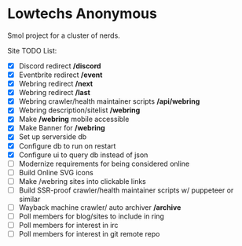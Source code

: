 # Lowtechs Anonymous

Smol project for a cluster of nerds.

Site TODO List:
- [x] Discord redirect **/discord**
- [x] Eventbrite redirect **/event**
- [x] Webring redirect **/next**
- [x] Webring redirect **/last**
- [x] Webring crawler/health maintainer scripts **/api/webring**
- [x] Webring description/sitelist **/webring**
- [x] Make **/webring** mobile accessible
- [x] Make Banner for **/webring**
- [x] Set up serverside db
- [x] Configure db to run on restart
- [x] Configure ui to query db instead of json 
- [ ] Modernize requirements for being considered online
- [ ] Build Online SVG icons
- [ ] Make /webring sites into clickable links
- [ ] Build SSR-proof crawler/health maintainer scripts w/ puppeteer or similar
- [ ] Wayback machine crawler/ auto archiver **/archive**
- [ ] Poll members for blog/sites to include in ring
- [ ] Poll members for interest in irc
- [ ] Poll members for interest in git remote repo
